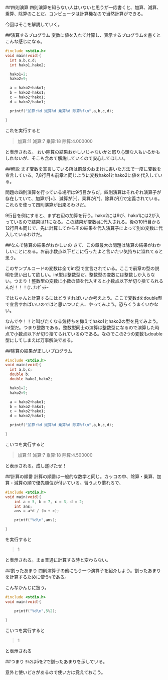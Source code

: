 ##四則演算
四則演算を知らない人はいないと思うが一応書くと、加算、減算、乗算、除算のことだ。コンピュータは計算機なので当然計算ができる。

今回はそこを解説していく。

##演算するプログラム
変数に値を入れて計算し、表示するプログラムを書くとこんな感じになる。

```c
#include <stdio.h>
void main(void){
  int a,b,c,d;
  int hako1,hako2;

  hako1=2;
  hako2=9;

  a = hako2+hako1;
  b = hako2-hako1;
  c = hako2*hako1;
  d = hako2/hako1;

  printf("加算:%d 減算%d 乗算%d 除算%f\n",a,b,c,d);

}
```
これを実行すると
>加算:11 減算:7 乗算:18 除算:4.000000

と表示される。
おい除算の結果おかしいじゃないかと怒り心頭な人もいるかもしれないが、そこも含めて解説していくので安心してほしい。

##解説
まず変数を宣言している所は前章のおまけに書いた方法で一度に変数を宣言している。7,8行目も前章と同じように変数hako1とhako2に値を代入している。

問題の四則演算を行っている場所は9行目からだ。四則演算はそれぞれ演算子が存在していて、加算が[+]、減算が[-]、乗算が[\*]、除算が[/]で定義されている。これらを使って四則演算が出来るわけだ。

9行目を例にすると、まず右辺の加算を行う。hako2には9が、hako1には2が入っているので結果は11になる。この結果が変数aに代入される。後の10行目から12行目も同じで、先に計算してからその結果を代入演算子によって別の変数に代入しているわけだ。



##なんで除算の結果がおかしいの
さて、この章最大の問題は除算の結果がおかしいことにある。お前小数点以下どこに行ったよと言いたい気持ちに溢れてると思う。

このサンプルコードの変数は全てint型で宣言されている。ここで前章の型の説明を思い出して欲しい。int型は整数型だ。整数型の変数には整数しか入らない。つまり！整数型の変数に小数の値を代入すると小数点以下が切り捨てられるんだ！！！(ﾅ､ﾅﾝﾀﾞｯﾃｰ

ではちゃんと計算するにはどうすればいいか考えよう。ここで変数dをdouble型で宣言すればいいのではと思いついた人、やってみよう。恐らくうまくいかない。

なんでや！！と叫びたくなる気持ちを抑えてhako1とhako2の型を見てみよう。int型だ。つまり整数である。整数型同士の演算は整数型になるので演算した時点で小数点以下が切り捨てられているのである。なのでこの2つの変数もdouble型にしてしまえば万事解決である。

##除算の結果が正しいプログラム
```c
#include <stdio.h>
void main(void){
  int a,b,c;
  double b;
  double hako1,hako2;

  hako1=2;
  hako2=9;

  a = hako2+hako1;
  b = hako2-hako1;
  c = hako2*hako1;
  d = hako2/hako1;

  printf("加算:%d 減算%d 乗算%d 除算%f\n",a,b,c,d);

}
```
こいつを実行すると
>加算:11 減算:7 乗算:18 除算:4.500000

と表示される。成し遂げたぜ！

##計算の順番
計算の順番は一般的な数学と同じ。カッコの中、除算・乗算、加算・減算の順で優先順位が付いている。習うより慣れろで、

```c
#include <stdio.h>
void main(void){
	int a = 5, b = 7, c = 3, d = 2;
	int ans;
	ans = a*d / (b + c);

	printf("%d\n",ans);

}
```
を実行すると
>1

と表示される。まぁ普通に計算する時と変わらない。

##割ったあまり
四則演算子の他にもう一つ演算子を紹介しよう。割ったあまりを計算するために使う``%``である。


こんなかんじに扱う。
```c
#include <stdio.h>
void main(void){

	printf("%d\n",5%2);

}
```
こいつを実行すると
>1

と表示される

##つまり
``5%2``は5を2で割ったあまりを示している。

意外と使いどきがあるので使い方は覚えておこう。
